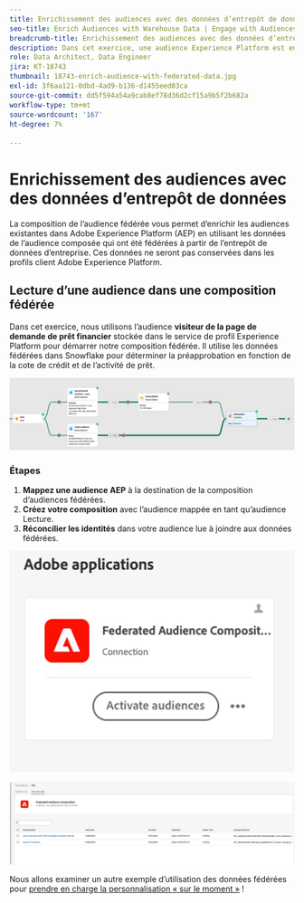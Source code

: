 ```yaml
---
title: Enrichissement des audiences avec des données d’entrepôt de données
seo-title: Enrich Audiences with Warehouse Data | Engage with Audiences from your Data Warehouse using Federated Audience Composition
breadcrumb-title: Enrichissement des audiences avec des données d’entrepôt de données
description: Dans cet exercice, une audience Experience Platform est enrichie de données d’entrepôt de données.
role: Data Architect, Data Engineer
jira: KT-18743
thumbnail: 18743-enrich-audience-with-federated-data.jpg
exl-id: 3f6aa121-0dbd-4ad9-b136-d1455eed03ca
source-git-commit: dd5f594a54a9cab8ef78d36d2cf15a9b5f2b682a
workflow-type: tm+mt
source-wordcount: '167'
ht-degree: 7%

---
```


# Enrichissement des audiences avec des données d’entrepôt de données

La composition de l’audience fédérée vous permet d’enrichir les audiences existantes dans Adobe Experience Platform (AEP) en utilisant les données de l’audience composée qui ont été fédérées à partir de l’entrepôt de données d’entreprise. Ces données ne seront pas conservées dans les profils client Adobe Experience Platform.

## Lecture d’une audience dans une composition fédérée

Dans cet exercice, nous utilisons l’audience **visiteur de la page de demande de prêt financier** stockée dans le service de profil Experience Platform pour démarrer notre composition fédérée. Il utilise les données fédérées dans Snowflake pour déterminer la préapprobation en fonction de la cote de crédit et de l’activité de prêt.

![federated-composition-example](assets/snowflake-preapproval.png)

### Étapes

1. **Mappez une audience AEP** à la destination de la composition d’audiences fédérées.
2. **Créez votre composition** avec l’audience mappée en tant qu’audience Lecture.
3. **Réconcilier les identités** dans votre audience lue à joindre aux données fédérées.

![federated-method-1-1](assets/federated-method-1-1.png)

![federated-method-1-2](assets/federated-method-1-2.png)

Nous allons examiner un autre exemple d’utilisation des données fédérées pour [prendre en charge la personnalisation « sur le moment »](deliver-in-the-moment-personalization.md) !
